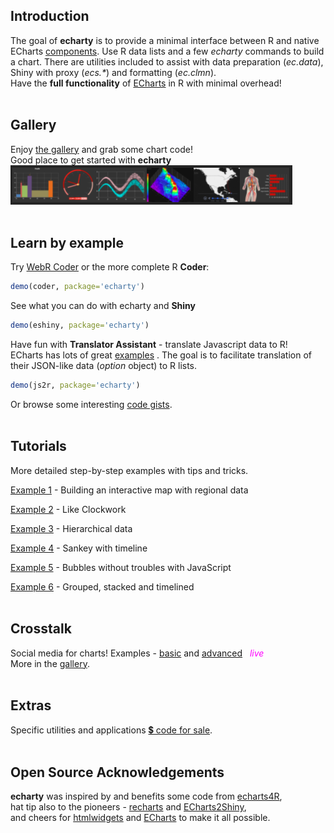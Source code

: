 
## Introduction

The goal of **echarty** is to provide a minimal interface between R and native ECharts [components](https://echarts.apache.org/en/option.html).
Use R data lists and a few _echarty_ commands to build a chart. There are utilities included to assist with data preparation (*ec.data*), Shiny with proxy (*ecs.\**) and formatting (*ec.clmn*).  
Have the **full functionality** of [ECharts](https://echarts.apache.org/examples/en/index.html) in R with minimal overhead!   
<br/>  
<!-- 
Building complex charts as data structures is a powerful concept, also simple and easy to use.  As decribed in [this paper](https://doi.org/10.1016/j.visinf.2018.04.011), library ECharts' foundation lays on the "*user-configurable declarative object* **option**". [Option](https://echarts.apache.org/en/option.html) is JSON-like data.  
-->

## Gallery
Enjoy [the gallery](gallery.html) and grab some chart code!  
Good place to get started with **echarty** 
[![](img/echarty.gallery.png)](gallery.html)
<br /><br />

## Learn by example
Try [WebR Coder](test/coder.html) or the more complete R **Coder**:
```r
demo(coder, package='echarty')
```
See what you can do with echarty and **Shiny**
```r
demo(eshiny, package='echarty')
```
Have fun with **Translator Assistant**  - translate Javascript data to R! 
&nbsp; ECharts has lots of great [examples](https://echarts.apache.org/examples/en/)
. The goal is to facilitate translation of their JSON-like data (*option* object) to R lists.
```r
demo(js2r, package='echarty')
```
Or browse some interesting <a href='https://gist.github.com/helgasoft'>code gists</a>.
<br/><br/>

## Tutorials
More detailed step-by-step examples with tips and tricks.

[Example 1](uc1.md) - Building an interactive map with regional data

[Example 2](uc2.md) - Like Clockwork

[Example 3](uc3.html) - Hierarchical data

[Example 4](uc4.html) - Sankey with timeline

[Example 5](uc5.html) - Bubbles without troubles with JavaScript 

[Example 6](uc6.html) - Grouped, stacked and timelined
<br /><br/>

## Crosstalk 
Social media for charts!  Examples - [basic](https://rpubs.com/echarty/crosstalk) and [advanced](https://rpubs.com/echarty/crossmap) &nbsp; <span style="color:magenta">*live*</span>  
More in the [gallery](gallery.md#crosstalk-2d).
<br /><br/>

## Extras
Specific utilities and applications [💲 code for sale](extras.md).
<br/>
<br/>
## Open Source Acknowledgements
 **echarty** was inspired by and benefits some code from [echarts4R](https://github.com/JohnCoene/echarts4r),  
 hat tip also to the pioneers - [recharts](https://github.com/yihui/recharts) and [ECharts2Shiny](https://github.com/XD-DENG/ECharts2Shiny),  
 and cheers for [htmlwidgets](https://github.com/ramnathv/htmlwidgets/) and [ECharts](https://echarts.apache.org/en/) to make it all possible.  
 <br/>
<br/>


